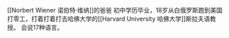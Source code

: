 [[Norbert Wiener 诺伯特·维纳]]的爸爸
初中学历毕业，18岁从白俄罗斯跑到美国打零工，打着打着打去哈佛大学的[[Harvard University 哈佛大学]]斯拉夫语教授。
会说17种语言。